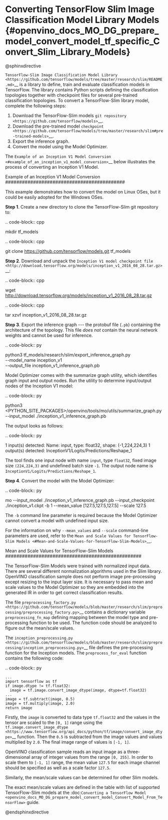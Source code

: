 # Converting TensorFlow Slim Image Classification Model Library Models {#openvino_docs_MO_DG_prepare_model_convert_model_tf_specific_Convert_Slim_Library_Models}

@sphinxdirective

`TensorFlow-Slim Image Classification Model Library <https://github.com/tensorflow/models/tree/master/research/slim/README.md>`__ is a library to define, train and evaluate classification models in TensorFlow. The library contains Python scripts defining the classification topologies together with checkpoint files for several pre-trained classification topologies. To convert a TensorFlow-Slim library model, complete the following steps:

1. Download the TensorFlow-Slim models `git repository <https://github.com/tensorflow/models>`__.
2. Download the pre-trained model `checkpoint <https://github.com/tensorflow/models/tree/master/research/slim#pre-trained-models>`__.
3. Export the inference graph.
4. Convert the model using the Model Optimizer.

The `Example of an Inception V1 Model Conversion <#example_of_an_inception_v1_model_conversion>`__ below illustrates the process of converting an Inception V1 Model.

Example of an Inception V1 Model Conversion 
###########################################

This example demonstrates how to convert the model on Linux OSes, but it could be easily adopted for the Windows OSes.

**Step 1**. Create a new directory to clone the TensorFlow-Slim git repository to:

.. code-block:: cpp

   mkdir tf_models

.. code-block:: cpp

   git clone https://github.com/tensorflow/models.git tf_models


**Step 2**. Download and unpack the `Inception V1 model checkpoint file <http://download.tensorflow.org/models/inception_v1_2016_08_28.tar.gz>`__:

.. code-block:: cpp

   wget http://download.tensorflow.org/models/inception_v1_2016_08_28.tar.gz

.. code-block:: cpp

   tar xzvf inception_v1_2016_08_28.tar.gz

**Step 3**. Export the inference graph --- the protobuf file (``.pb``) containing the architecture of the topology. This file *does not* contain the neural network weights and cannot be used for inference.

.. code-block:: py

  python3 tf_models/research/slim/export_inference_graph.py \
      --model_name inception_v1 \
      --output_file inception_v1_inference_graph.pb


Model Optimizer comes with the summarize graph utility, which identifies graph input and output nodes. Run the utility to determine input/output nodes of the Inception V1 model:

.. code-block:: py

  python3 <PYTHON_SITE_PACKAGES>/openvino/tools/mo/utils/summarize_graph.py --input_model ./inception_v1_inference_graph.pb

The output looks as follows:

.. code-block:: py

  1 input(s) detected:
  Name: input, type: float32, shape: (-1,224,224,3)
  1 output(s) detected:
  InceptionV1/Logits/Predictions/Reshape_1

The tool finds one input node with name ``input``, type ``float32``, fixed image size ``(224,224,3)`` and undefined batch size ``-1``. The output node name is ``InceptionV1/Logits/Predictions/Reshape_1``.

**Step 4**. Convert the model with the Model Optimizer:

.. code-block:: py

  mo --input_model ./inception_v1_inference_graph.pb --input_checkpoint ./inception_v1.ckpt -b 1 --mean_value [127.5,127.5,127.5] --scale 127.5


The ``-b`` command line parameter is required because the Model Optimizer cannot convert a model with undefined input size.

For the information on why ``--mean_values`` and ``--scale`` command-line parameters are used, refer to the `Mean and Scale Values for TensorFlow-Slim Models <#Mean-and-Scale-Values-for-TensorFlow-Slim-Models>`__.

Mean and Scale Values for TensorFlow-Slim Models 
#################################################

The TensorFlow-Slim Models were trained with normalized input data. There are several different normalization algorithms used in the Slim library. OpenVINO classification sample does not perform image pre-processing except resizing to the input layer size. It is necessary to pass mean and scale values to the Model Optimizer so they are embedded into the generated IR in order to get correct classification results.

The file `preprocessing_factory.py <https://github.com/tensorflow/models/blob/master/research/slim/preprocessing/preprocessing_factory.py>`__ contains a dictionary variable ``preprocessing_fn_map`` defining mapping between the model type and pre-processing function to be used. The function code should be analyzed to figure out the mean/scale values.

The `inception_preprocessing.py <https://github.com/tensorflow/models/blob/master/research/slim/preprocessing/inception_preprocessing.py>`__ file defines the pre-processing function for the Inception models. The ``preprocess_for_eval`` function contains the following code:

.. code-block:: py

    ...
    import tensorflow as tf
    if image.dtype != tf.float32:
      image = tf.image.convert_image_dtype(image, dtype=tf.float32)
    ...
    image = tf.subtract(image, 0.5)
    image = tf.multiply(image, 2.0)
    return image


Firstly, the ``image`` is converted to data type `tf.float32` and the values in the tensor are scaled to the ``[0, 1]`` range using the `tf.image.convert_image_dtype <https://www.tensorflow.org/api_docs/python/tf/image/convert_image_dtype>`__ function. Then the ``0.5`` is subtracted from the image values and values multiplied by ``2.0``. The final image range of values is ``[-1, 1]``.

OpenVINO classification sample reads an input image as a three-dimensional array of integer values from the range ``[0, 255]``. In order to scale them to ``[-1, 1]`` range, the mean value ``127.5`` for each image channel should be specified as well as a scale factor ``127.5``.

Similarly, the mean/scale values can be determined for other Slim models.

The exact mean/scale values are defined in the table with list of supported TensorFlow-Slim models at the :doc:`Converting a TensorFlow Model <openvino_docs_MO_DG_prepare_model_convert_model_Convert_Model_From_TensorFlow>` guide.

@endsphinxdirective
